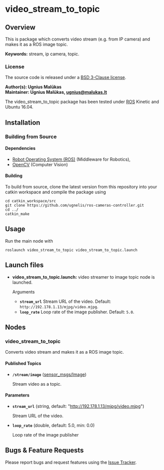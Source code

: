 # video_stream_to_topic

## Overview

This is package which converts video stream (e.g. from IP camera) and makes it as a ROS image topic.

**Keywords:** stream, ip camera, topic.

### License

The source code is released under a [BSD 3-Clause license](LICENSE).

**Author(s): Ugnius Malūkas  
Maintainer: Ugnius Malūkas, ugnius@malukas.lt**

The video_stream_to_topic package has been tested under [ROS] Kinetic and Ubuntu 16.04.

## Installation

### Building from Source

#### Dependencies

- [Robot Operating System (ROS)](http://wiki.ros.org) (Middleware for Robotics),
- [OpenCV] (Computer Vision)


#### Building

To build from source, clone the latest version from this repository into your catkin workspace and compile the package using

	cd catkin_workspace/src
	git clone https://github.com/ugnelis/ros-cameras-controller.git
	cd ../
	catkin_make


## Usage

Run the main node with

	roslaunch video_stream_to_topic video_stream_to_topic.launch


## Launch files

* **video_stream_to_topic.launch:** video streamer to image topic node is launched. 
    
    Arguments

    - **`stream_url`** Stream URL of the video. Default: `http://192.178.1.13/mjpg/video.mjpg`.
    - **`loop_rate`** Loop rate of the image publisher. Default: `5.0`.


## Nodes

### video_stream_to_topic

Converts video stream and makes it as a ROS image topic.


#### Published Topics

* **`/stream/image`** ([sensor_msgs/Image])

	Stream video as a topic.


#### Parameters

* **`stream_url`** (string, default: "http://192.178.1.13/mjpg/video.mjpg")

	Stream URL of the video.

* **`loop_rate`** (double, default: 5.0, min: 0.0)

	Loop rate of the image publisher


## Bugs & Feature Requests

Please report bugs and request features using the [Issue Tracker](https://github.com/ugnelis/ros-cameras-controller/issues).


[ROS]: http://www.ros.org
[OpenCV]: https://opencv.org
[sensor_msgs/Image]: http://docs.ros.org/api/sensor_msgs/html/msg/Image.html
